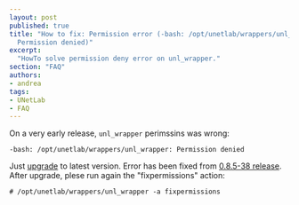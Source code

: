 ```yaml
---
layout: post
published: true
title: "How to fix: Permission error (-bash: /opt/unetlab/wrappers/unl_wrapper:
  Permission denied)"
excerpt:
  "HowTo solve permission deny error on unl_wrapper."
section: "FAQ"
authors:
- andrea
tags:
- UNetLab
- FAQ
---
```

On a very early release, `unl_wrapper` perimssins was wrong:

~~~
-bash: /opt/unetlab/wrappers/unl_wrapper: Permission denied
~~~

Just [upgrade](/2014/11/upgrade-unetlab-installation/ "Upgrade UNetLab installation") to latest version.
Error has been fixed from <a title="UNetLab 0.8.5-38 Released" href="http://www.unetlab.com/2014/11/unetlab-0-8-5-38-released/">0.8.5-38 release</a>. After upgrade, plese run again the "fixpermissions" action:
~~~
# /opt/unetlab/wrappers/unl_wrapper -a fixpermissions
~~~
